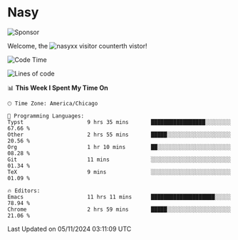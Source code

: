 # Nasy

<!--
<p align="center">
<img height="200" src="https://github-readme-stats.vercel.app/api?username=nasyxx&count_private=true&show_icons=true&theme=dracula&include_all_commits=true"/>
<img height="200" src="https://github-readme-stats.vercel.app/api/top-langs/?username=nasyxx&theme=dracula&hide=html,jupyter+notebook&count_private=true&show_icons=true"/>
</p>

  
----------------
-->

![Sponsor](https://img.shields.io/static/v1.svg?label=Sponsor&message=%E2%9D%A4&logo=GitHub&style=flat&color=pink)
 
Welcome, the ![nasyxx visitor counter](https://count.getloli.com/get/@nasyxx?theme=rule34)th vistor!
 
<!--START_SECTION:waka-->
![Code Time](http://img.shields.io/badge/Code%20Time-4%2C715%20hrs%2051%20mins-blue)

![Lines of code](https://img.shields.io/badge/From%20Hello%20World%20I%27ve%20Written-6.2%20million%20lines%20of%20code-blue)

📊 **This Week I Spent My Time On** 

```text
🕑︎ Time Zone: America/Chicago

💬 Programming Languages: 
Typst                    9 hrs 35 mins       █████████████████░░░░░░░░   67.66 % 
Other                    2 hrs 55 mins       █████░░░░░░░░░░░░░░░░░░░░   20.56 % 
Org                      1 hr 10 mins        ██░░░░░░░░░░░░░░░░░░░░░░░   08.28 % 
Git                      11 mins             ░░░░░░░░░░░░░░░░░░░░░░░░░   01.34 % 
TeX                      9 mins              ░░░░░░░░░░░░░░░░░░░░░░░░░   01.09 % 

🔥 Editors: 
Emacs                    11 hrs 11 mins      ████████████████████░░░░░   78.94 % 
Chrome                   2 hrs 59 mins       █████░░░░░░░░░░░░░░░░░░░░   21.06 % 
```


 Last Updated on 05/11/2024 03:11:09 UTC
<!--END_SECTION:waka-->

<!-- ![visitors](https://visitor-badge.laobi.icu/badge?page_id=nasyxx.nasyxx) -->
